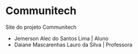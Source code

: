 # Communitech

Site do projeto Communitech

- Jemerson Alec do Santos Lima | Aluno
- Daiane Mascarenhas Lauro da Silva | Professora
